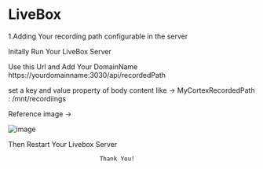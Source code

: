 # LiveBox


1.Adding Your recording path configurable in the server 

Initally Run Your LiveBox Server

Use this Url and Add Your DomainName 
https://yourdomainname:3030/api/recordedPath

set a key and value property of body content like -> MyCortexRecordedPath : /mnt/recordiings

Reference image -> 

![image](https://user-images.githubusercontent.com/103987360/194696243-e9a68194-f526-4a66-9de2-2208d74024d5.png)


Then Restart Your Livebox Server

                              Thank You!

